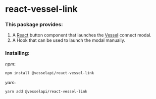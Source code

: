 # react-vessel-link

### This package provides:

1. A [React](https://reactjs.org/) button component that launches the [Vessel](https://vessel.land) connect modal.
2. A Hook that can be used to launch the modal manually.

### Installing:

_npm_:

```bash
npm install @vesselapi/react-vessel-link
```

_yarn_:

```bash
yarn add @vesselapi/react-vessel-link
```
